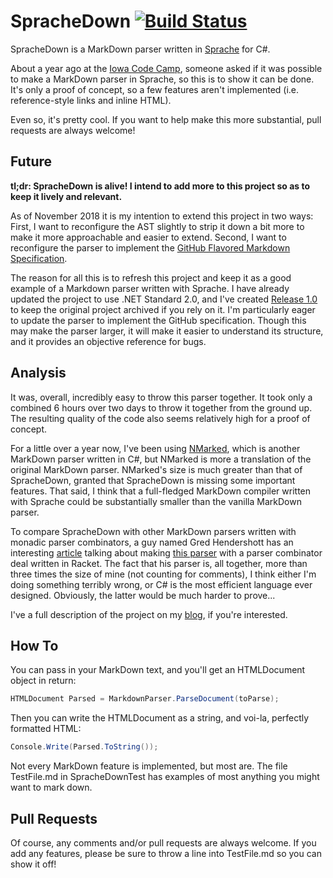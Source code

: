 # SpracheDown [![Build Status](https://travis-ci.org/IanWold/SpracheDown.svg?branch=master)](https://travis-ci.org/IanWold/SpracheDown)

SpracheDown is a MarkDown parser written in [Sprache](https://github.com/sprache/Sprache) for C#.

About a year ago at the [Iowa Code Camp](http://www.iowacodecamp.com), someone asked if it was possible to make a MarkDown parser in Sprache, so this is to show it can be done. It's only a proof of concept, so a few features aren't implemented (i.e. reference-style links and inline HTML).

Even so, it's pretty cool. If you want to help make this more substantial, pull requests are always welcome!

## Future

**tl;dr: SpracheDown is alive! I intend to add more to this project so as to keep it lively and relevant.**

As of November 2018 it is my intention to extend this project in two ways: First, I want to reconfigure the AST slightly to strip it down a bit more to make it more approachable and easier to extend. Second, I want to reconfigure the parser to implement the [GitHub Flavored Markdown Specification](https://github.github.com/gfm/).

The reason for all this is to refresh this project and keep it as a good example of a Markdown parser written with Sprache. I have already updated the project to use .NET Standard 2.0, and I've created [Release 1.0](https://github.com/IanWold/SpracheDown/releases/tag/v1.0) to keep the original project archived if you rely on it. I'm particularly eager to update the parser to implement the GitHub specification. Though this may make the parser larger, it will make it easier to understand its structure, and it provides an objective reference for bugs.

## Analysis

It was, overall, incredibly easy to throw this parser together. It took only a combined 6 hours over two days to throw it together from the ground up. The resulting quality of the code also seems relatively high for a proof of concept.

For a little over a year now, I've been using [NMarked](https://github.com/bojanrajkovic/nmarked), which is another MarkDown parser written in C#, but NMarked is more a translation of the original MarkDown parser. NMarked's size is much greater than that of SpracheDown, granted that SpracheDown is missing some important features. That said, I think that a full-fledged MarkDown compiler written with Sprache could be substantially smaller than the vanilla MarkDown parser.

To compare SpracheDown with other MarkDown parsers written with monadic parser combinators, a guy named Gred Hendershott has an interesting [article](http://www.greghendershott.com/2013/11/markdown-parser-redesign.html) talking about making [this parser](https://github.com/greghendershott/markdown) with a parser combinator deal written in Racket. The fact that his parser is, all together, more than three times the size of mine (not counting for comments), I think either I'm doing something terribly wrong, or C# is the most efficient language ever designed. Obviously, the latter would be much harder to prove...

I've a full description of the project on my [blog](http://ianwold.silvrback.com), if you're interested.

## How To

You can pass in your MarkDown text, and you'll get an HTMLDocument object in return:

```C#
HTMLDocument Parsed = MarkdownParser.ParseDocument(toParse);
```

Then you can write the HTMLDocument as a string, and voi-la, perfectly formatted HTML:

```C#
Console.Write(Parsed.ToString());
```

Not every MarkDown feature is implemented, but most are. The file TestFile.md in SpracheDownTest has examples of most anything you might want to mark down.

## Pull Requests

Of course, any comments and/or pull requests are always welcome. If you add any features, please be sure to throw a line into TestFile.md so you can show it off!
